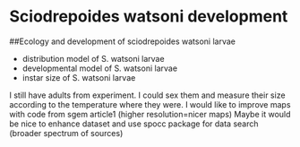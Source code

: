 # Sciodrepoides watsoni development
##Ecology and development of sciodrepoides watsoni larvae

* distribution model of S. watsoni larvae
* developmental model of S. watsoni larvae
* instar size of S. watsoni larvae

I still have adults from experiment. I could sex them and measure their size according to the temperature where they were.
I would like to improve maps with code from sgem article1 (higher resolution=nicer maps)
Maybe it would be nice to enhance dataset and use spocc package for data search (broader spectrum of sources)
